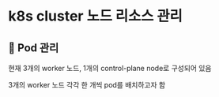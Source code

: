 # k8s cluster 노드 리소스 관리

## :pushpin: Pod 관리

현재 3개의 worker 노드, 1개의 control-plane node로 구성되어 있음

3개의 worker 노드 각각 한 개씩 pod를 배치하고자 함

```shell

```